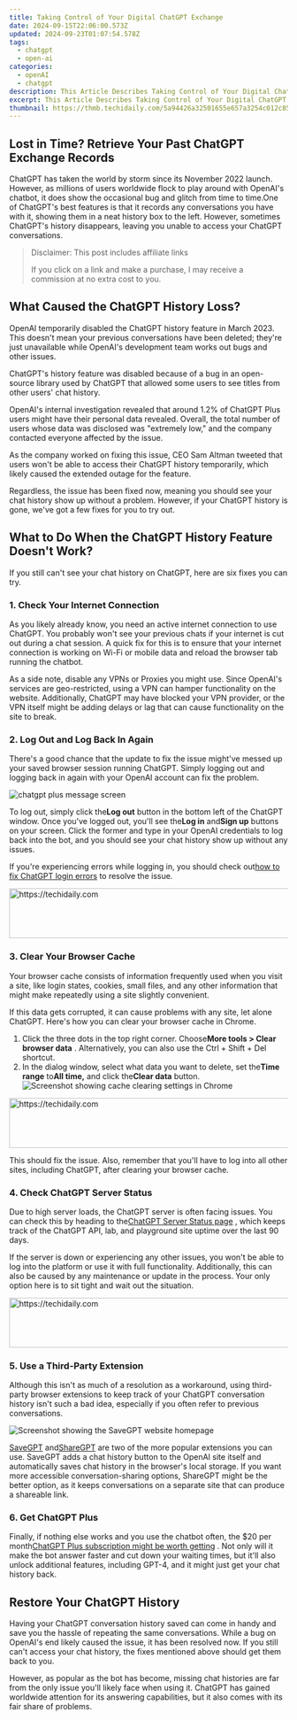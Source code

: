 ```yaml
---
title: Taking Control of Your Digital ChatGPT Exchange
date: 2024-09-15T22:06:00.573Z
updated: 2024-09-23T01:07:54.578Z
tags:
  - chatgpt
  - open-ai
categories:
  - openAI
  - chatgpt
description: This Article Describes Taking Control of Your Digital ChatGPT Exchange
excerpt: This Article Describes Taking Control of Your Digital ChatGPT Exchange
thumbnail: https://thmb.techidaily.com/5a94426a32501655e657a3254c012c85eb00e68b90f4fb83cdfc375f3ce534ef.jpg
---
```


## Lost in Time? Retrieve Your Past ChatGPT Exchange Records

 ChatGPT has taken the world by storm since its November 2022 launch. However, as millions of users worldwide flock to play around with OpenAI's chatbot, it does show the occasional bug and glitch from time to time.One of ChatGPT's best features is that it records any conversations you have with it, showing them in a neat history box to the left. However, sometimes ChatGPT's history disappears, leaving you unable to access your ChatGPT conversations.

>  Disclaimer: This post includes affiliate links
>
>  If you click on a link and make a purchase, I may receive a commission at no extra cost to you.
>

## What Caused the ChatGPT History Loss?

 OpenAI temporarily disabled the ChatGPT history feature in March 2023\. This doesn't mean your previous conversations have been deleted; they're just unavailable while OpenAI's development team works out bugs and other issues.

 ChatGPT's history feature was disabled because of a bug in an open-source library used by ChatGPT that allowed some users to see titles from other users' chat history.

 OpenAI's internal investigation revealed that around 1.2% of ChatGPT Plus users might have their personal data revealed. Overall, the total number of users whose data was disclosed was "extremely low," and the company contacted everyone affected by the issue.

 As the company worked on fixing this issue, CEO Sam Altman tweeted that users won't be able to access their ChatGPT history temporarily, which likely caused the extended outage for the feature.

 Regardless, the issue has been fixed now, meaning you should see your chat history show up without a problem. However, if your ChatGPT history is gone, we've got a few fixes for you to try out.

## What to Do When the ChatGPT History Feature Doesn't Work?

 If you still can't see your chat history on ChatGPT, here are six fixes you can try.

### 1\. Check Your Internet Connection

 As you likely already know, you need an active internet connection to use ChatGPT. You probably won't see your previous chats if your internet is cut out during a chat session. A quick fix for this is to ensure that your internet connection is working on Wi-Fi or mobile data and reload the browser tab running the chatbot.

 As a side note, disable any VPNs or Proxies you might use. Since OpenAI's services are geo-restricted, using a VPN can hamper functionality on the website. Additionally, ChatGPT may have blocked your VPN provider, or the VPN itself might be adding delays or lag that can cause functionality on the site to break.

### 2\. Log Out and Log Back In Again

 There's a good chance that the update to fix the issue might've messed up your saved browser session running ChatGPT. Simply logging out and logging back in again with your OpenAI account can fix the problem.

![chatgpt plus message screen](https://static1.makeuseofimages.com/wordpress/wp-content/uploads/2023/04/chatgpt-plus-message-screen.jpg)

 To log out, simply click the**Log out** button in the bottom left of the ChatGPT window. Once you've logged out, you'll see the**Log in** and**Sign up** buttons on your screen. Click the former and type in your OpenAI credentials to log back into the bot, and you should see your chat history show up without any issues.

 If you're experiencing errors while logging in, you should check out[how to fix ChatGPT login errors](https://www.makeuseof.com/how-fix-chatgpt-login-error/) to resolve the issue.

<!-- affiliate ads begin -->
<a href="https://review-au.sjv.io/c/5597632/2135315/14409" target="_top" id="2135315">
  <img src="//a.impactradius-go.com/display-ad/14409-2135315" border="0" alt="https://techidaily.com" width="728" height="90"/>
</a>
<img height="0" width="0" src="https://review-au.sjv.io/i/5597632/2135315/14409" style="position:absolute;visibility:hidden;" border="0" />
<!-- affiliate ads end -->

### 3\. Clear Your Browser Cache

 Your browser cache consists of information frequently used when you visit a site, like login states, cookies, small files, and any other information that might make repeatedly using a site slightly convenient.

 If this data gets corrupted, it can cause problems with any site, let alone ChatGPT. Here's how you can clear your browser cache in Chrome.

1. Click the three dots in the top right corner. Choose**More tools > Clear browser data** . Alternatively, you can also use the Ctrl + Shift + Del shortcut.
2. In the dialog window, select what data you want to delete, set the**Time range** to**All time,** and click the**Clear data** button.  
![Screenshot showing cache clearing settings in Chrome](https://static1.makeuseofimages.com/wordpress/wp-content/uploads/2023/04/chrome-clear-cache-2.jpg)

<!-- affiliate ads begin -->
<a href="https://aligracehair.sjv.io/c/5597632/1925489/19272" target="_top" id="1925489">
  <img src="//a.impactradius-go.com/display-ad/19272-1925489" border="0" alt="https://techidaily.com" width="728" height="90"/>
</a>
<img height="0" width="0" src="https://aligracehair.sjv.io/i/5597632/1925489/19272" style="position:absolute;visibility:hidden;" border="0" />
<!-- affiliate ads end -->

 This should fix the issue. Also, remember that you'll have to log into all other sites, including ChatGPT, after clearing your browser cache.

### 4\. Check ChatGPT Server Status

 Due to high server loads, the ChatGPT server is often facing issues. You can check this by heading to the[ChatGPT Server Status page](https://status.openai.com/) , which keeps track of the ChatGPT API, lab, and playground site uptime over the last 90 days.

 If the server is down or experiencing any other issues, you won't be able to log into the platform or use it with full functionality. Additionally, this can also be caused by any maintenance or update in the process. Your only option here is to sit tight and wait out the situation.

<!-- affiliate ads begin -->
<a href="https://aligracehair.sjv.io/c/5597632/1997722/19272" target="_top" id="1997722">
  <img src="//a.impactradius-go.com/display-ad/19272-1997722" border="0" alt="https://techidaily.com" width="728" height="90"/>
</a>
<img height="0" width="0" src="https://aligracehair.sjv.io/i/5597632/1997722/19272" style="position:absolute;visibility:hidden;" border="0" />
<!-- affiliate ads end -->

### 5\. Use a Third-Party Extension

 Although this isn't as much of a resolution as a workaround, using third-party browser extensions to keep track of your ChatGPT conversation history isn't such a bad idea, especially if you often refer to previous conversations.

![Screenshot showing the SaveGPT website homepage](https://static1.makeuseofimages.com/wordpress/wp-content/uploads/2023/04/savegpt-extension.jpg)

[SaveGPT](https://savegpt.com/) and[ShareGPT](https://chrome.google.com/webstore/detail/sharegpt-share-your-chatg/daiacboceoaocpibfodeljbdfacokfjb) are two of the more popular extensions you can use. SaveGPT adds a chat history button to the OpenAI site itself and automatically saves chat history in the browser's local storage. If you want more accessible conversation-sharing options, ShareGPT might be the better option, as it keeps conversations on a separate site that can produce a shareable link.

### 6\. Get ChatGPT Plus

 Finally, if nothing else works and you use the chatbot often, the $20 per month[ChatGPT Plus subscription might be worth getting](https://www.makeuseof.com/chatgpt-plus-subscription-worth-it/) . Not only will it make the bot answer faster and cut down your waiting times, but it'll also unlock additional features, including GPT-4, and it might just get your chat history back.

## Restore Your ChatGPT History

 Having your ChatGPT conversation history saved can come in handy and save you the hassle of repeating the same conversations. While a bug on OpenAI's end likely caused the issue, it has been resolved now. If you still can't access your chat history, the fixes mentioned above should get them back to you.

 However, as popular as the bot has become, missing chat histories are far from the only issue you'll likely face when using it. ChatGPT has gained worldwide attention for its answering capabilities, but it also comes with its fair share of problems.

<ins class="adsbygoogle"
     style="display:block"
     data-ad-format="autorelaxed"
     data-ad-client="ca-pub-7571918770474297"
     data-ad-slot="1223367746"></ins>

<ins class="adsbygoogle"
     style="display:block"
     data-ad-client="ca-pub-7571918770474297"
     data-ad-slot="8358498916"
     data-ad-format="auto"
     data-full-width-responsive="true"></ins>



